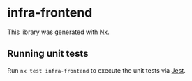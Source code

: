 # infra-frontend

This library was generated with [Nx](https://nx.dev).

## Running unit tests

Run `nx test infra-frontend` to execute the unit tests via [Jest](https://jestjs.io).
